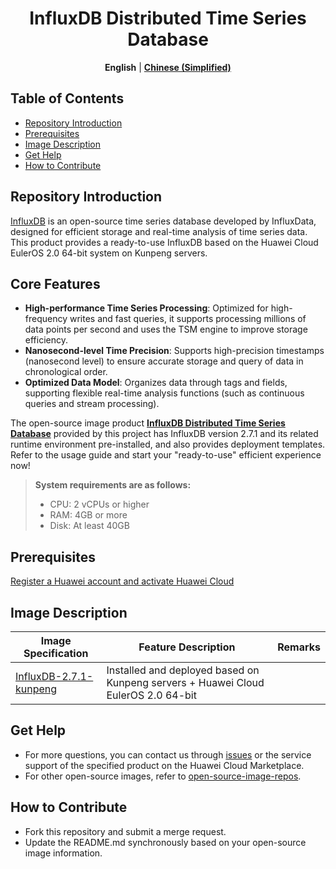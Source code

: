 <h1 align="center">InfluxDB Distributed Time Series Database</h1>
<p align="center">
    <strong>English</strong> | <a href="README_ZH.md"><strong>Chinese (Simplified)</strong></a>
</p>

## Table of Contents

- [Repository Introduction](#repository-introduction)
- [Prerequisites](#prerequisites)
- [Image Description](#image-description)
- [Get Help](#get-help)
- [How to Contribute](#how-to-contribute)

## Repository Introduction

[InfluxDB](https://github.com/InfluxData/InfluxDB) is an open-source time series database developed by InfluxData, designed for efficient storage and real-time analysis of time series data. This product provides a ready-to-use InfluxDB based on the Huawei Cloud EulerOS 2.0 64-bit system on Kunpeng servers.

## Core Features

- **High-performance Time Series Processing**: Optimized for high-frequency writes and fast queries, it supports processing millions of data points per second and uses the TSM engine to improve storage efficiency.
- **Nanosecond-level Time Precision**: Supports high-precision timestamps (nanosecond level) to ensure accurate storage and query of data in chronological order.
- **Optimized Data Model**: Organizes data through tags and fields, supporting flexible real-time analysis functions (such as continuous queries and stream processing).

The open-source image product [**InfluxDB Distributed Time Series Database**]() provided by this project has InfluxDB version 2.7.1 and its related runtime environment pre-installed, and also provides deployment templates. Refer to the usage guide and start your "ready-to-use" efficient experience now!

> **System requirements are as follows:**
> - CPU: 2 vCPUs or higher
> - RAM: 4GB or more
> - Disk: At least 40GB

## Prerequisites
[Register a Huawei account and activate Huawei Cloud](https://support.huaweicloud.com/usermanual-account/account_id_001.html)

## Image Description

| Image Specification                                                                                                      | Feature Description | Remarks |
|--------------------------------------------------------------------------------------------------------------------------| --- | --- |
| [InfluxDB-2.7.1-kunpeng](https://github.com/HuaweiCloudDeveloper/influxDB-image/tree/InfluxDB-2.7.1-kunpeng) | Installed and deployed based on Kunpeng servers + Huawei Cloud EulerOS 2.0 64-bit |  |

## Get Help
- For more questions, you can contact us through [issues](https://github.com/HuaweiCloudDeveloper/influxDB-image/issues) or the service support of the specified product on the Huawei Cloud Marketplace.
- For other open-source images, refer to [open-source-image-repos](https://github.com/HuaweiCloudDeveloper/open-source-image-repos).

## How to Contribute
- Fork this repository and submit a merge request.
- Update the README.md synchronously based on your open-source image information.